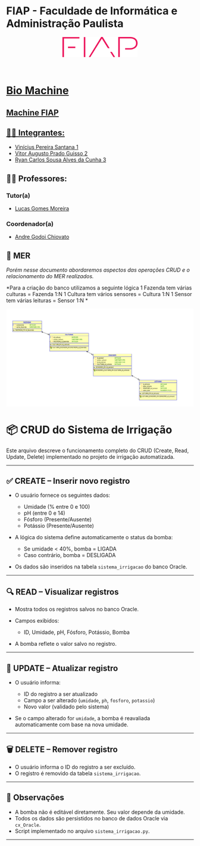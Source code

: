 # FIAP - Faculdade de Informática e Administração Paulista

<p align="center">
<a href= "https://www.fiap.com.br/"><img src="../assets/logo-fiap.png" alt="FIAP - Faculdade de Informática e Administração Paulista" width="40%">

</p>

<br>

# Bio Machine

## Machine FIAP

## 👨‍🎓 Integrantes: 
- <a href="https://www.linkedin.com/company/inova-fusca">Vinícius Pereira Santana 1</a>
- <a href="https://www.linkedin.com/company/inova-fusca">Vitor Augusto Prado Guisso 2</a>
- <a href="https://www.linkedin.com/company/inova-fusca">Ryan Carlos Sousa Alves da Cunha 3</a> 

## 👩‍🏫 Professores:
### Tutor(a) 
- <a href="https://www.linkedin.com/company/inova-fusca">Lucas Gomes Moreira</a>
### Coordenador(a)
- <a href="https://www.linkedin.com/company/inova-fusca">Andre Godoi Chiovato</a>


## 📜 MER
*Porém nesse documento abordaremos aspectos das operações CRUD e o relacionamento do MER realizados.*


*Para a criação do banco utilizamos a seguinte lógica
1 Fazenda tem várias culturas = Fazenda 1:N
1 Cultura tem vários sensores = Cultura 1:N
1 Sensor tem várias leituras = Sensor 1:N
*

![MER](../assets/DER.png)


# 📦 CRUD do Sistema de Irrigação

Este arquivo descreve o funcionamento completo do CRUD (Create, Read, Update, Delete) implementado no projeto de irrigação automatizada.

---

## ✅ CREATE – Inserir novo registro

- O usuário fornece os seguintes dados:
  - Umidade (% entre 0 e 100)
  - pH (entre 0 e 14)
  - Fósforo (Presente/Ausente)
  - Potássio (Presente/Ausente)

- A lógica do sistema define automaticamente o status da bomba:
  - Se umidade < 40%, bomba = LIGADA
  - Caso contrário, bomba = DESLIGADA

- Os dados são inseridos na tabela `sistema_irrigacao` do banco Oracle.

---

## 🔍 READ – Visualizar registros

- Mostra todos os registros salvos no banco Oracle.
- Campos exibidos:
  - ID, Umidade, pH, Fósforo, Potássio, Bomba

- A bomba reflete o valor salvo no registro.

---

## 🔁 UPDATE – Atualizar registro

- O usuário informa:
  - ID do registro a ser atualizado
  - Campo a ser alterado (`umidade`, `ph`, `fosforo`, `potassio`)
  - Novo valor (validado pelo sistema)

- Se o campo alterado for `umidade`, a bomba é reavaliada automaticamente com base na nova umidade.

---

## 🗑️ DELETE – Remover registro

- O usuário informa o ID do registro a ser excluído.
- O registro é removido da tabela `sistema_irrigacao`.

---

## 🧩 Observações

- A bomba não é editável diretamente. Seu valor depende da umidade.
- Todos os dados são persistidos no banco de dados Oracle via `cx_Oracle`.
- Script implementado no arquivo `sistema_irrigacao.py`.

---


